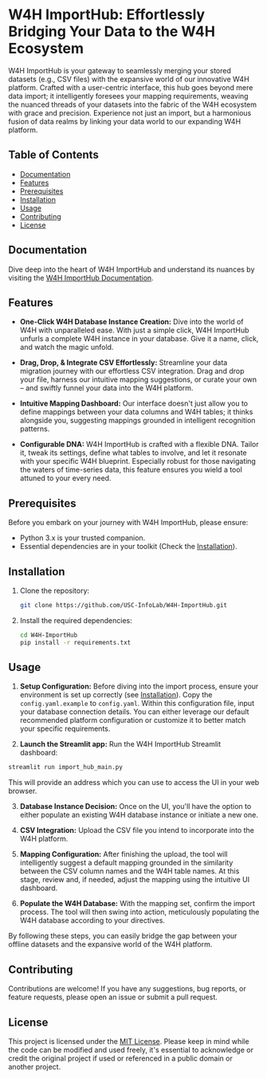 # W4H ImportHub: Effortlessly Bridging Your Data to the W4H Ecosystem

W4H ImportHub is your gateway to seamlessly merging your stored datasets (e.g., CSV files) with the expansive world of our innovative W4H platform. Crafted with a user-centric interface, this hub goes beyond mere data import; it intelligently foresees your mapping requirements, weaving the nuanced threads of your datasets into the fabric of the W4H ecosystem with grace and precision. Experience not just an import, but a harmonious fusion of data realms by linking your data world to our expanding W4H platform.

## Table of Contents

- [Documentation](#documentation)
- [Features](#features)
- [Prerequisites](#prerequisites)
- [Installation](#installation)
- [Usage](#usage)
- [Contributing](#contributing)
- [License](#license)

## Documentation

Dive deep into the heart of W4H ImportHub and understand its nuances by visiting the [W4H ImportHub Documentation](https://usc-infolab.github.io/W4H-ImportHub/).


## Features

- **One-Click W4H Database Instance Creation:** Dive into the world of W4H with unparalleled ease. With just a simple click, W4H ImportHub unfurls a complete W4H instance in your database. Give it a name, click, and watch the magic unfold.

- **Drag, Drop, & Integrate CSV Effortlessly:** Streamline your data migration journey with our effortless CSV integration. Drag and drop your file, harness our intuitive mapping suggestions, or curate your own – and swiftly funnel your data into the W4H platform.

- **Intuitive Mapping Dashboard:** Our interface doesn't just allow you to define mappings between your data columns and W4H tables; it thinks alongside you, suggesting mappings grounded in intelligent recognition patterns.

- **Configurable DNA:** W4H ImportHub is crafted with a flexible DNA. Tailor it, tweak its settings, define what tables to involve, and let it resonate with your specific W4H blueprint. Especially robust for those navigating the waters of time-series data, this feature ensures you wield a tool attuned to your every need.


## Prerequisites

Before you embark on your journey with W4H ImportHub, please ensure:

- Python 3.x is your trusted companion.
- Essential dependencies are in your toolkit (Check the [Installation](#installation)).

## Installation

1. Clone the repository:

   ```bash
   git clone https://github.com/USC-InfoLab/W4H-ImportHub.git
   ```

2. Install the required dependencies:

    ```bash
    cd W4H-ImportHub
    pip install -r requirements.txt
    ```

## Usage

1. **Setup Configuration:** Before diving into the import process, ensure your environment is set up correctly (see [Installation](#installation)). Copy the `config.yaml.example` to `config.yaml`. Within this configuration file, input your database connection details. You can either leverage our default recommended platform configuration or customize it to better match your specific requirements.

2. **Launch the Streamlit app:** Run the W4H ImportHub Streamlit dashboard:
```bash
streamlit run import_hub_main.py
```
This will provide an address which you can use to access the UI in your web browser.

3. **Database Instance Decision:** Once on the UI, you'll have the option to either populate an existing W4H database instance or initiate a new one.

4. **CSV Integration:** Upload the CSV file you intend to incorporate into the W4H platform.

5. **Mapping Configuration:** After finishing the upload, the tool will intelligently suggest a default mapping grounded in the similarity between the CSV column names and the W4H table names. At this stage, review and, if needed, adjust the mapping using the intuitive UI dashboard.

6. **Populate the W4H Database:** With the mapping set, confirm the import process. The tool will then swing into action, meticulously populating the W4H database according to your directives.

By following these steps, you can easily bridge the gap between your offline datasets and the expansive world of the W4H platform.


## Contributing
Contributions are welcome! If you have any suggestions, bug reports, or feature requests, please open an issue or submit a pull request.

## License
This project is licensed under the [MIT License](https://github.com/USC-InfoLab/W4H-ImportHub/blob/main/LICENSE). Please keep in mind while the code can be modified and used freely, it's essential to acknowledge or credit the original project if used or referenced in a public domain or another project.

